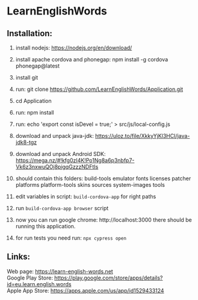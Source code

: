 
# LearnEnglishWords

## Installation:

1) install nodejs: https://nodejs.org/en/download/
2) install apache cordova and phonegap: npm install -g cordova phonegap@latest
3) install git

4) run: git clone https://github.com/LearnEnglishWords/Application.git
5) cd Application
6) run: npm install
7) run: echo 'export const isDevel = true;' > src/js/local-config.js

8) download and unpack java-jdk:  https://uloz.to/file/XkkyYjKl3HCI/java-jdk8-tgz
9) download and unpack Android SDK:  https://mega.nz/#!kfg0zI4K!Po1Ng8a6p3nbfp7-Vk6z3nxwuQOj8pigqGzzzNDFtIs
10) should contain this folders:
        build-tools  emulator  fonts  licenses  patcher  platforms  platform-tools  skins  sources  system-images  tools

11) edit variables in script: `build-cordova-app` for right paths
12) run `build-cordova-app browser` script 
13) now you can run google chrome: http://localhost:3000 there should be running this application.
14) for run tests you need run: `npx cypress open`

## Links:
Web page: https://learn-english-words.net <br>
Google Play Store: https://play.google.com/store/apps/details?id=eu.learn.english.words <br>
Apple App Store: https://apps.apple.com/us/app/id1529433124

